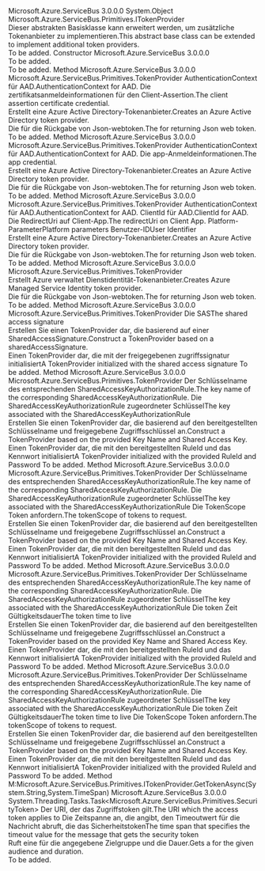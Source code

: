 <Type Name="TokenProvider" FullName="Microsoft.Azure.ServiceBus.Primitives.TokenProvider">
  <TypeSignature Language="C#" Value="public abstract class TokenProvider : Microsoft.Azure.ServiceBus.Primitives.ITokenProvider" />
  <TypeSignature Language="ILAsm" Value=".class public auto ansi abstract beforefieldinit TokenProvider extends System.Object implements class Microsoft.Azure.ServiceBus.Primitives.ITokenProvider" />
  <TypeSignature Language="DocId" Value="T:Microsoft.Azure.ServiceBus.Primitives.TokenProvider" />
  <TypeSignature Language="VB.NET" Value="Public MustInherit Class TokenProvider&#xA;Implements ITokenProvider" />
  <TypeSignature Language="F#" Value="type TokenProvider = class&#xA;    interface ITokenProvider" />
  <AssemblyInfo>
    <AssemblyName>Microsoft.Azure.ServiceBus</AssemblyName>
    <AssemblyVersion>3.0.0.0</AssemblyVersion>
  </AssemblyInfo>
  <Base>
    <BaseTypeName>System.Object</BaseTypeName>
  </Base>
  <Interfaces>
    <Interface>
      <InterfaceName>Microsoft.Azure.ServiceBus.Primitives.ITokenProvider</InterfaceName>
    </Interface>
  </Interfaces>
  <Docs>
    <summary>
            <span data-ttu-id="a8886-101">Dieser abstrakten Basisklasse kann erweitert werden, um zusätzliche Tokenanbieter zu implementieren.</span><span class="sxs-lookup"><span data-stu-id="a8886-101">This abstract base class can be extended to implement additional token providers.</span></span>
            </summary>
    <remarks>To be added.</remarks>
  </Docs>
  <Members>
    <Member MemberName=".ctor">
      <MemberSignature Language="C#" Value="protected TokenProvider ();" />
      <MemberSignature Language="ILAsm" Value=".method familyhidebysig specialname rtspecialname instance void .ctor() cil managed" />
      <MemberSignature Language="DocId" Value="M:Microsoft.Azure.ServiceBus.Primitives.TokenProvider.#ctor" />
      <MemberSignature Language="VB.NET" Value="Protected Sub New ()" />
      <MemberType>Constructor</MemberType>
      <AssemblyInfo>
        <AssemblyName>Microsoft.Azure.ServiceBus</AssemblyName>
        <AssemblyVersion>3.0.0.0</AssemblyVersion>
      </AssemblyInfo>
      <Parameters />
      <Docs>
        <summary>To be added.</summary>
        <remarks>To be added.</remarks>
      </Docs>
    </Member>
    <Member MemberName="CreateAadTokenProvider">
      <MemberSignature Language="C#" Value="public static Microsoft.Azure.ServiceBus.Primitives.TokenProvider CreateAadTokenProvider (Microsoft.IdentityModel.Clients.ActiveDirectory.AuthenticationContext authContext, Microsoft.IdentityModel.Clients.ActiveDirectory.ClientAssertionCertificate clientAssertionCertificate);" />
      <MemberSignature Language="ILAsm" Value=".method public static hidebysig class Microsoft.Azure.ServiceBus.Primitives.TokenProvider CreateAadTokenProvider(class Microsoft.IdentityModel.Clients.ActiveDirectory.AuthenticationContext authContext, class Microsoft.IdentityModel.Clients.ActiveDirectory.ClientAssertionCertificate clientAssertionCertificate) cil managed" />
      <MemberSignature Language="DocId" Value="M:Microsoft.Azure.ServiceBus.Primitives.TokenProvider.CreateAadTokenProvider(Microsoft.IdentityModel.Clients.ActiveDirectory.AuthenticationContext,Microsoft.IdentityModel.Clients.ActiveDirectory.ClientAssertionCertificate)" />
      <MemberSignature Language="F#" Value="static member CreateAadTokenProvider : Microsoft.IdentityModel.Clients.ActiveDirectory.AuthenticationContext * Microsoft.IdentityModel.Clients.ActiveDirectory.ClientAssertionCertificate -&gt; Microsoft.Azure.ServiceBus.Primitives.TokenProvider" Usage="Microsoft.Azure.ServiceBus.Primitives.TokenProvider.CreateAadTokenProvider (authContext, clientAssertionCertificate)" />
      <MemberType>Method</MemberType>
      <AssemblyInfo>
        <AssemblyName>Microsoft.Azure.ServiceBus</AssemblyName>
        <AssemblyVersion>3.0.0.0</AssemblyVersion>
      </AssemblyInfo>
      <ReturnValue>
        <ReturnType>Microsoft.Azure.ServiceBus.Primitives.TokenProvider</ReturnType>
      </ReturnValue>
      <Parameters>
        <Parameter Name="authContext" Type="Microsoft.IdentityModel.Clients.ActiveDirectory.AuthenticationContext" />
        <Parameter Name="clientAssertionCertificate" Type="Microsoft.IdentityModel.Clients.ActiveDirectory.ClientAssertionCertificate" />
      </Parameters>
      <Docs>
        <param name="authContext"><span data-ttu-id="a8886-102">AuthenticationContext für AAD.</span><span class="sxs-lookup"><span data-stu-id="a8886-102">AuthenticationContext for AAD.</span></span></param>
        <param name="clientAssertionCertificate"><span data-ttu-id="a8886-103">Die zertifikatsanmeldeinformationen für den Client-Assertion.</span><span class="sxs-lookup"><span data-stu-id="a8886-103">The client assertion certificate credential.</span></span></param>
        <summary><span data-ttu-id="a8886-104">Erstellt eine Azure Active Directory-Tokenanbieter.</span><span class="sxs-lookup"><span data-stu-id="a8886-104">Creates an Azure Active Directory token provider.</span></span></summary>
        <returns><span data-ttu-id="a8886-105">Die <see cref="T:Microsoft.Azure.ServiceBus.Primitives.TokenProvider" /> für die Rückgabe von Json-webtoken.</span><span class="sxs-lookup"><span data-stu-id="a8886-105">The <see cref="T:Microsoft.Azure.ServiceBus.Primitives.TokenProvider" /> for returning Json web token.</span></span></returns>
        <remarks>To be added.</remarks>
      </Docs>
    </Member>
    <Member MemberName="CreateAadTokenProvider">
      <MemberSignature Language="C#" Value="public static Microsoft.Azure.ServiceBus.Primitives.TokenProvider CreateAadTokenProvider (Microsoft.IdentityModel.Clients.ActiveDirectory.AuthenticationContext authContext, Microsoft.IdentityModel.Clients.ActiveDirectory.ClientCredential clientCredential);" />
      <MemberSignature Language="ILAsm" Value=".method public static hidebysig class Microsoft.Azure.ServiceBus.Primitives.TokenProvider CreateAadTokenProvider(class Microsoft.IdentityModel.Clients.ActiveDirectory.AuthenticationContext authContext, class Microsoft.IdentityModel.Clients.ActiveDirectory.ClientCredential clientCredential) cil managed" />
      <MemberSignature Language="DocId" Value="M:Microsoft.Azure.ServiceBus.Primitives.TokenProvider.CreateAadTokenProvider(Microsoft.IdentityModel.Clients.ActiveDirectory.AuthenticationContext,Microsoft.IdentityModel.Clients.ActiveDirectory.ClientCredential)" />
      <MemberSignature Language="F#" Value="static member CreateAadTokenProvider : Microsoft.IdentityModel.Clients.ActiveDirectory.AuthenticationContext * Microsoft.IdentityModel.Clients.ActiveDirectory.ClientCredential -&gt; Microsoft.Azure.ServiceBus.Primitives.TokenProvider" Usage="Microsoft.Azure.ServiceBus.Primitives.TokenProvider.CreateAadTokenProvider (authContext, clientCredential)" />
      <MemberType>Method</MemberType>
      <AssemblyInfo>
        <AssemblyName>Microsoft.Azure.ServiceBus</AssemblyName>
        <AssemblyVersion>3.0.0.0</AssemblyVersion>
      </AssemblyInfo>
      <ReturnValue>
        <ReturnType>Microsoft.Azure.ServiceBus.Primitives.TokenProvider</ReturnType>
      </ReturnValue>
      <Parameters>
        <Parameter Name="authContext" Type="Microsoft.IdentityModel.Clients.ActiveDirectory.AuthenticationContext" />
        <Parameter Name="clientCredential" Type="Microsoft.IdentityModel.Clients.ActiveDirectory.ClientCredential" />
      </Parameters>
      <Docs>
        <param name="authContext"><span data-ttu-id="a8886-106">AuthenticationContext für AAD.</span><span class="sxs-lookup"><span data-stu-id="a8886-106">AuthenticationContext for AAD.</span></span></param>
        <param name="clientCredential"><span data-ttu-id="a8886-107">Die app-Anmeldeinformationen.</span><span class="sxs-lookup"><span data-stu-id="a8886-107">The app credential.</span></span></param>
        <summary><span data-ttu-id="a8886-108">Erstellt eine Azure Active Directory-Tokenanbieter.</span><span class="sxs-lookup"><span data-stu-id="a8886-108">Creates an Azure Active Directory token provider.</span></span></summary>
        <returns><span data-ttu-id="a8886-109">Die <see cref="T:Microsoft.Azure.ServiceBus.Primitives.TokenProvider" /> für die Rückgabe von Json-webtoken.</span><span class="sxs-lookup"><span data-stu-id="a8886-109">The <see cref="T:Microsoft.Azure.ServiceBus.Primitives.TokenProvider" /> for returning Json web token.</span></span></returns>
        <remarks>To be added.</remarks>
      </Docs>
    </Member>
    <Member MemberName="CreateAadTokenProvider">
      <MemberSignature Language="C#" Value="public static Microsoft.Azure.ServiceBus.Primitives.TokenProvider CreateAadTokenProvider (Microsoft.IdentityModel.Clients.ActiveDirectory.AuthenticationContext authContext, string clientId, Uri redirectUri, Microsoft.IdentityModel.Clients.ActiveDirectory.IPlatformParameters platformParameters, Microsoft.IdentityModel.Clients.ActiveDirectory.UserIdentifier userIdentifier = null);" />
      <MemberSignature Language="ILAsm" Value=".method public static hidebysig class Microsoft.Azure.ServiceBus.Primitives.TokenProvider CreateAadTokenProvider(class Microsoft.IdentityModel.Clients.ActiveDirectory.AuthenticationContext authContext, string clientId, class System.Uri redirectUri, class Microsoft.IdentityModel.Clients.ActiveDirectory.IPlatformParameters platformParameters, class Microsoft.IdentityModel.Clients.ActiveDirectory.UserIdentifier userIdentifier) cil managed" />
      <MemberSignature Language="DocId" Value="M:Microsoft.Azure.ServiceBus.Primitives.TokenProvider.CreateAadTokenProvider(Microsoft.IdentityModel.Clients.ActiveDirectory.AuthenticationContext,System.String,System.Uri,Microsoft.IdentityModel.Clients.ActiveDirectory.IPlatformParameters,Microsoft.IdentityModel.Clients.ActiveDirectory.UserIdentifier)" />
      <MemberSignature Language="F#" Value="static member CreateAadTokenProvider : Microsoft.IdentityModel.Clients.ActiveDirectory.AuthenticationContext * string * Uri * Microsoft.IdentityModel.Clients.ActiveDirectory.IPlatformParameters * Microsoft.IdentityModel.Clients.ActiveDirectory.UserIdentifier -&gt; Microsoft.Azure.ServiceBus.Primitives.TokenProvider" Usage="Microsoft.Azure.ServiceBus.Primitives.TokenProvider.CreateAadTokenProvider (authContext, clientId, redirectUri, platformParameters, userIdentifier)" />
      <MemberType>Method</MemberType>
      <AssemblyInfo>
        <AssemblyName>Microsoft.Azure.ServiceBus</AssemblyName>
        <AssemblyVersion>3.0.0.0</AssemblyVersion>
      </AssemblyInfo>
      <ReturnValue>
        <ReturnType>Microsoft.Azure.ServiceBus.Primitives.TokenProvider</ReturnType>
      </ReturnValue>
      <Parameters>
        <Parameter Name="authContext" Type="Microsoft.IdentityModel.Clients.ActiveDirectory.AuthenticationContext" />
        <Parameter Name="clientId" Type="System.String" />
        <Parameter Name="redirectUri" Type="System.Uri" />
        <Parameter Name="platformParameters" Type="Microsoft.IdentityModel.Clients.ActiveDirectory.IPlatformParameters" />
        <Parameter Name="userIdentifier" Type="Microsoft.IdentityModel.Clients.ActiveDirectory.UserIdentifier" />
      </Parameters>
      <Docs>
        <param name="authContext"><span data-ttu-id="a8886-110">AuthenticationContext für AAD.</span><span class="sxs-lookup"><span data-stu-id="a8886-110">AuthenticationContext for AAD.</span></span></param>
        <param name="clientId"><span data-ttu-id="a8886-111">ClientId für AAD.</span><span class="sxs-lookup"><span data-stu-id="a8886-111">ClientId for AAD.</span></span></param>
        <param name="redirectUri"><span data-ttu-id="a8886-112">Die RedirectUri auf Client-App.</span><span class="sxs-lookup"><span data-stu-id="a8886-112">The redirectUri on Client App.</span></span></param>
        <param name="platformParameters"><span data-ttu-id="a8886-113">Platform-Parameter</span><span class="sxs-lookup"><span data-stu-id="a8886-113">Platform parameters</span></span></param>
        <param name="userIdentifier"><span data-ttu-id="a8886-114">Benutzer-ID</span><span class="sxs-lookup"><span data-stu-id="a8886-114">User Identifier</span></span></param>
        <summary><span data-ttu-id="a8886-115">Erstellt eine Azure Active Directory-Tokenanbieter.</span><span class="sxs-lookup"><span data-stu-id="a8886-115">Creates an Azure Active Directory token provider.</span></span></summary>
        <returns><span data-ttu-id="a8886-116">Die <see cref="T:Microsoft.Azure.ServiceBus.Primitives.TokenProvider" /> für die Rückgabe von Json-webtoken.</span><span class="sxs-lookup"><span data-stu-id="a8886-116">The <see cref="T:Microsoft.Azure.ServiceBus.Primitives.TokenProvider" /> for returning Json web token.</span></span></returns>
        <remarks>To be added.</remarks>
      </Docs>
    </Member>
    <Member MemberName="CreateManagedServiceIdentityTokenProvider">
      <MemberSignature Language="C#" Value="public static Microsoft.Azure.ServiceBus.Primitives.TokenProvider CreateManagedServiceIdentityTokenProvider ();" />
      <MemberSignature Language="ILAsm" Value=".method public static hidebysig class Microsoft.Azure.ServiceBus.Primitives.TokenProvider CreateManagedServiceIdentityTokenProvider() cil managed" />
      <MemberSignature Language="DocId" Value="M:Microsoft.Azure.ServiceBus.Primitives.TokenProvider.CreateManagedServiceIdentityTokenProvider" />
      <MemberSignature Language="VB.NET" Value="Public Shared Function CreateManagedServiceIdentityTokenProvider () As TokenProvider" />
      <MemberSignature Language="F#" Value="static member CreateManagedServiceIdentityTokenProvider : unit -&gt; Microsoft.Azure.ServiceBus.Primitives.TokenProvider" Usage="Microsoft.Azure.ServiceBus.Primitives.TokenProvider.CreateManagedServiceIdentityTokenProvider " />
      <MemberType>Method</MemberType>
      <AssemblyInfo>
        <AssemblyName>Microsoft.Azure.ServiceBus</AssemblyName>
        <AssemblyVersion>3.0.0.0</AssemblyVersion>
      </AssemblyInfo>
      <ReturnValue>
        <ReturnType>Microsoft.Azure.ServiceBus.Primitives.TokenProvider</ReturnType>
      </ReturnValue>
      <Parameters />
      <Docs>
        <summary><span data-ttu-id="a8886-117">Erstellt Azure verwaltet Dienstidentität-Tokenanbieter.</span><span class="sxs-lookup"><span data-stu-id="a8886-117">Creates Azure Managed Service Identity token provider.</span></span></summary>
        <returns><span data-ttu-id="a8886-118">Die <see cref="T:Microsoft.Azure.ServiceBus.Primitives.TokenProvider" /> für die Rückgabe von Json-webtoken.</span><span class="sxs-lookup"><span data-stu-id="a8886-118">The <see cref="T:Microsoft.Azure.ServiceBus.Primitives.TokenProvider" /> for returning Json web token.</span></span></returns>
        <remarks>To be added.</remarks>
      </Docs>
    </Member>
    <Member MemberName="CreateSharedAccessSignatureTokenProvider">
      <MemberSignature Language="C#" Value="public static Microsoft.Azure.ServiceBus.Primitives.TokenProvider CreateSharedAccessSignatureTokenProvider (string sharedAccessSignature);" />
      <MemberSignature Language="ILAsm" Value=".method public static hidebysig class Microsoft.Azure.ServiceBus.Primitives.TokenProvider CreateSharedAccessSignatureTokenProvider(string sharedAccessSignature) cil managed" />
      <MemberSignature Language="DocId" Value="M:Microsoft.Azure.ServiceBus.Primitives.TokenProvider.CreateSharedAccessSignatureTokenProvider(System.String)" />
      <MemberSignature Language="VB.NET" Value="Public Shared Function CreateSharedAccessSignatureTokenProvider (sharedAccessSignature As String) As TokenProvider" />
      <MemberSignature Language="F#" Value="static member CreateSharedAccessSignatureTokenProvider : string -&gt; Microsoft.Azure.ServiceBus.Primitives.TokenProvider" Usage="Microsoft.Azure.ServiceBus.Primitives.TokenProvider.CreateSharedAccessSignatureTokenProvider sharedAccessSignature" />
      <MemberType>Method</MemberType>
      <AssemblyInfo>
        <AssemblyName>Microsoft.Azure.ServiceBus</AssemblyName>
        <AssemblyVersion>3.0.0.0</AssemblyVersion>
      </AssemblyInfo>
      <ReturnValue>
        <ReturnType>Microsoft.Azure.ServiceBus.Primitives.TokenProvider</ReturnType>
      </ReturnValue>
      <Parameters>
        <Parameter Name="sharedAccessSignature" Type="System.String" />
      </Parameters>
      <Docs>
        <param name="sharedAccessSignature"><span data-ttu-id="a8886-119">Die SAS</span><span class="sxs-lookup"><span data-stu-id="a8886-119">The shared access signature</span></span></param>
        <summary>
            <span data-ttu-id="a8886-120">Erstellen Sie einen TokenProvider dar, die basierend auf einer SharedAccessSignature.</span><span class="sxs-lookup"><span data-stu-id="a8886-120">Construct a TokenProvider based on a sharedAccessSignature.</span></span>
            </summary>
        <returns><span data-ttu-id="a8886-121">Einen TokenProvider dar, die mit der freigegebenen zugriffssignatur initialisiert</span><span class="sxs-lookup"><span data-stu-id="a8886-121">A TokenProvider initialized with the shared access signature</span></span></returns>
        <remarks>To be added.</remarks>
      </Docs>
    </Member>
    <Member MemberName="CreateSharedAccessSignatureTokenProvider">
      <MemberSignature Language="C#" Value="public static Microsoft.Azure.ServiceBus.Primitives.TokenProvider CreateSharedAccessSignatureTokenProvider (string keyName, string sharedAccessKey);" />
      <MemberSignature Language="ILAsm" Value=".method public static hidebysig class Microsoft.Azure.ServiceBus.Primitives.TokenProvider CreateSharedAccessSignatureTokenProvider(string keyName, string sharedAccessKey) cil managed" />
      <MemberSignature Language="DocId" Value="M:Microsoft.Azure.ServiceBus.Primitives.TokenProvider.CreateSharedAccessSignatureTokenProvider(System.String,System.String)" />
      <MemberSignature Language="VB.NET" Value="Public Shared Function CreateSharedAccessSignatureTokenProvider (keyName As String, sharedAccessKey As String) As TokenProvider" />
      <MemberSignature Language="F#" Value="static member CreateSharedAccessSignatureTokenProvider : string * string -&gt; Microsoft.Azure.ServiceBus.Primitives.TokenProvider" Usage="Microsoft.Azure.ServiceBus.Primitives.TokenProvider.CreateSharedAccessSignatureTokenProvider (keyName, sharedAccessKey)" />
      <MemberType>Method</MemberType>
      <AssemblyInfo>
        <AssemblyName>Microsoft.Azure.ServiceBus</AssemblyName>
        <AssemblyVersion>3.0.0.0</AssemblyVersion>
      </AssemblyInfo>
      <ReturnValue>
        <ReturnType>Microsoft.Azure.ServiceBus.Primitives.TokenProvider</ReturnType>
      </ReturnValue>
      <Parameters>
        <Parameter Name="keyName" Type="System.String" />
        <Parameter Name="sharedAccessKey" Type="System.String" />
      </Parameters>
      <Docs>
        <param name="keyName"><span data-ttu-id="a8886-122">Der Schlüsselname des entsprechenden SharedAccessKeyAuthorizationRule.</span><span class="sxs-lookup"><span data-stu-id="a8886-122">The key name of the corresponding SharedAccessKeyAuthorizationRule.</span></span></param>
        <param name="sharedAccessKey"><span data-ttu-id="a8886-123">Die SharedAccessKeyAuthorizationRule zugeordneter Schlüssel</span><span class="sxs-lookup"><span data-stu-id="a8886-123">The key associated with the SharedAccessKeyAuthorizationRule</span></span></param>
        <summary>
            <span data-ttu-id="a8886-124">Erstellen Sie einen TokenProvider dar, die basierend auf den bereitgestellten Schlüsselname und freigegebene Zugriffsschlüssel an.</span><span class="sxs-lookup"><span data-stu-id="a8886-124">Construct a TokenProvider based on the provided Key Name and Shared Access Key.</span></span>
            </summary>
        <returns><span data-ttu-id="a8886-125">Einen TokenProvider dar, die mit den bereitgestellten RuleId und das Kennwort initialisiert</span><span class="sxs-lookup"><span data-stu-id="a8886-125">A TokenProvider initialized with the provided RuleId and Password</span></span></returns>
        <remarks>To be added.</remarks>
      </Docs>
    </Member>
    <Member MemberName="CreateSharedAccessSignatureTokenProvider">
      <MemberSignature Language="C#" Value="public static Microsoft.Azure.ServiceBus.Primitives.TokenProvider CreateSharedAccessSignatureTokenProvider (string keyName, string sharedAccessKey, Microsoft.Azure.ServiceBus.Primitives.TokenScope tokenScope);" />
      <MemberSignature Language="ILAsm" Value=".method public static hidebysig class Microsoft.Azure.ServiceBus.Primitives.TokenProvider CreateSharedAccessSignatureTokenProvider(string keyName, string sharedAccessKey, valuetype Microsoft.Azure.ServiceBus.Primitives.TokenScope tokenScope) cil managed" />
      <MemberSignature Language="DocId" Value="M:Microsoft.Azure.ServiceBus.Primitives.TokenProvider.CreateSharedAccessSignatureTokenProvider(System.String,System.String,Microsoft.Azure.ServiceBus.Primitives.TokenScope)" />
      <MemberSignature Language="F#" Value="static member CreateSharedAccessSignatureTokenProvider : string * string * Microsoft.Azure.ServiceBus.Primitives.TokenScope -&gt; Microsoft.Azure.ServiceBus.Primitives.TokenProvider" Usage="Microsoft.Azure.ServiceBus.Primitives.TokenProvider.CreateSharedAccessSignatureTokenProvider (keyName, sharedAccessKey, tokenScope)" />
      <MemberType>Method</MemberType>
      <AssemblyInfo>
        <AssemblyName>Microsoft.Azure.ServiceBus</AssemblyName>
        <AssemblyVersion>3.0.0.0</AssemblyVersion>
      </AssemblyInfo>
      <ReturnValue>
        <ReturnType>Microsoft.Azure.ServiceBus.Primitives.TokenProvider</ReturnType>
      </ReturnValue>
      <Parameters>
        <Parameter Name="keyName" Type="System.String" />
        <Parameter Name="sharedAccessKey" Type="System.String" />
        <Parameter Name="tokenScope" Type="Microsoft.Azure.ServiceBus.Primitives.TokenScope" />
      </Parameters>
      <Docs>
        <param name="keyName"><span data-ttu-id="a8886-126">Der Schlüsselname des entsprechenden SharedAccessKeyAuthorizationRule.</span><span class="sxs-lookup"><span data-stu-id="a8886-126">The key name of the corresponding SharedAccessKeyAuthorizationRule.</span></span></param>
        <param name="sharedAccessKey"><span data-ttu-id="a8886-127">Die SharedAccessKeyAuthorizationRule zugeordneter Schlüssel</span><span class="sxs-lookup"><span data-stu-id="a8886-127">The key associated with the SharedAccessKeyAuthorizationRule</span></span></param>
        <param name="tokenScope"><span data-ttu-id="a8886-128">Die TokenScope Token anfordern.</span><span class="sxs-lookup"><span data-stu-id="a8886-128">The tokenScope of tokens to request.</span></span></param>
        <summary>
            <span data-ttu-id="a8886-129">Erstellen Sie einen TokenProvider dar, die basierend auf den bereitgestellten Schlüsselname und freigegebene Zugriffsschlüssel an.</span><span class="sxs-lookup"><span data-stu-id="a8886-129">Construct a TokenProvider based on the provided Key Name and Shared Access Key.</span></span>
            </summary>
        <returns><span data-ttu-id="a8886-130">Einen TokenProvider dar, die mit den bereitgestellten RuleId und das Kennwort initialisiert</span><span class="sxs-lookup"><span data-stu-id="a8886-130">A TokenProvider initialized with the provided RuleId and Password</span></span></returns>
        <remarks>To be added.</remarks>
      </Docs>
    </Member>
    <Member MemberName="CreateSharedAccessSignatureTokenProvider">
      <MemberSignature Language="C#" Value="public static Microsoft.Azure.ServiceBus.Primitives.TokenProvider CreateSharedAccessSignatureTokenProvider (string keyName, string sharedAccessKey, TimeSpan tokenTimeToLive);" />
      <MemberSignature Language="ILAsm" Value=".method public static hidebysig class Microsoft.Azure.ServiceBus.Primitives.TokenProvider CreateSharedAccessSignatureTokenProvider(string keyName, string sharedAccessKey, valuetype System.TimeSpan tokenTimeToLive) cil managed" />
      <MemberSignature Language="DocId" Value="M:Microsoft.Azure.ServiceBus.Primitives.TokenProvider.CreateSharedAccessSignatureTokenProvider(System.String,System.String,System.TimeSpan)" />
      <MemberSignature Language="VB.NET" Value="Public Shared Function CreateSharedAccessSignatureTokenProvider (keyName As String, sharedAccessKey As String, tokenTimeToLive As TimeSpan) As TokenProvider" />
      <MemberSignature Language="F#" Value="static member CreateSharedAccessSignatureTokenProvider : string * string * TimeSpan -&gt; Microsoft.Azure.ServiceBus.Primitives.TokenProvider" Usage="Microsoft.Azure.ServiceBus.Primitives.TokenProvider.CreateSharedAccessSignatureTokenProvider (keyName, sharedAccessKey, tokenTimeToLive)" />
      <MemberType>Method</MemberType>
      <AssemblyInfo>
        <AssemblyName>Microsoft.Azure.ServiceBus</AssemblyName>
        <AssemblyVersion>3.0.0.0</AssemblyVersion>
      </AssemblyInfo>
      <ReturnValue>
        <ReturnType>Microsoft.Azure.ServiceBus.Primitives.TokenProvider</ReturnType>
      </ReturnValue>
      <Parameters>
        <Parameter Name="keyName" Type="System.String" />
        <Parameter Name="sharedAccessKey" Type="System.String" />
        <Parameter Name="tokenTimeToLive" Type="System.TimeSpan" />
      </Parameters>
      <Docs>
        <param name="keyName"><span data-ttu-id="a8886-131">Der Schlüsselname des entsprechenden SharedAccessKeyAuthorizationRule.</span><span class="sxs-lookup"><span data-stu-id="a8886-131">The key name of the corresponding SharedAccessKeyAuthorizationRule.</span></span></param>
        <param name="sharedAccessKey"><span data-ttu-id="a8886-132">Die SharedAccessKeyAuthorizationRule zugeordneter Schlüssel</span><span class="sxs-lookup"><span data-stu-id="a8886-132">The key associated with the SharedAccessKeyAuthorizationRule</span></span></param>
        <param name="tokenTimeToLive"><span data-ttu-id="a8886-133">Die token Zeit Gültigkeitsdauer</span><span class="sxs-lookup"><span data-stu-id="a8886-133">The token time to live</span></span></param>
        <summary>
            <span data-ttu-id="a8886-134">Erstellen Sie einen TokenProvider dar, die basierend auf den bereitgestellten Schlüsselname und freigegebene Zugriffsschlüssel an.</span><span class="sxs-lookup"><span data-stu-id="a8886-134">Construct a TokenProvider based on the provided Key Name and Shared Access Key.</span></span>
            </summary>
        <returns><span data-ttu-id="a8886-135">Einen TokenProvider dar, die mit den bereitgestellten RuleId und das Kennwort initialisiert</span><span class="sxs-lookup"><span data-stu-id="a8886-135">A TokenProvider initialized with the provided RuleId and Password</span></span></returns>
        <remarks>To be added.</remarks>
      </Docs>
    </Member>
    <Member MemberName="CreateSharedAccessSignatureTokenProvider">
      <MemberSignature Language="C#" Value="public static Microsoft.Azure.ServiceBus.Primitives.TokenProvider CreateSharedAccessSignatureTokenProvider (string keyName, string sharedAccessKey, TimeSpan tokenTimeToLive, Microsoft.Azure.ServiceBus.Primitives.TokenScope tokenScope);" />
      <MemberSignature Language="ILAsm" Value=".method public static hidebysig class Microsoft.Azure.ServiceBus.Primitives.TokenProvider CreateSharedAccessSignatureTokenProvider(string keyName, string sharedAccessKey, valuetype System.TimeSpan tokenTimeToLive, valuetype Microsoft.Azure.ServiceBus.Primitives.TokenScope tokenScope) cil managed" />
      <MemberSignature Language="DocId" Value="M:Microsoft.Azure.ServiceBus.Primitives.TokenProvider.CreateSharedAccessSignatureTokenProvider(System.String,System.String,System.TimeSpan,Microsoft.Azure.ServiceBus.Primitives.TokenScope)" />
      <MemberSignature Language="F#" Value="static member CreateSharedAccessSignatureTokenProvider : string * string * TimeSpan * Microsoft.Azure.ServiceBus.Primitives.TokenScope -&gt; Microsoft.Azure.ServiceBus.Primitives.TokenProvider" Usage="Microsoft.Azure.ServiceBus.Primitives.TokenProvider.CreateSharedAccessSignatureTokenProvider (keyName, sharedAccessKey, tokenTimeToLive, tokenScope)" />
      <MemberType>Method</MemberType>
      <AssemblyInfo>
        <AssemblyName>Microsoft.Azure.ServiceBus</AssemblyName>
        <AssemblyVersion>3.0.0.0</AssemblyVersion>
      </AssemblyInfo>
      <ReturnValue>
        <ReturnType>Microsoft.Azure.ServiceBus.Primitives.TokenProvider</ReturnType>
      </ReturnValue>
      <Parameters>
        <Parameter Name="keyName" Type="System.String" />
        <Parameter Name="sharedAccessKey" Type="System.String" />
        <Parameter Name="tokenTimeToLive" Type="System.TimeSpan" />
        <Parameter Name="tokenScope" Type="Microsoft.Azure.ServiceBus.Primitives.TokenScope" />
      </Parameters>
      <Docs>
        <param name="keyName"><span data-ttu-id="a8886-136">Der Schlüsselname des entsprechenden SharedAccessKeyAuthorizationRule.</span><span class="sxs-lookup"><span data-stu-id="a8886-136">The key name of the corresponding SharedAccessKeyAuthorizationRule.</span></span></param>
        <param name="sharedAccessKey"><span data-ttu-id="a8886-137">Die SharedAccessKeyAuthorizationRule zugeordneter Schlüssel</span><span class="sxs-lookup"><span data-stu-id="a8886-137">The key associated with the SharedAccessKeyAuthorizationRule</span></span></param>
        <param name="tokenTimeToLive"><span data-ttu-id="a8886-138">Die token Zeit Gültigkeitsdauer</span><span class="sxs-lookup"><span data-stu-id="a8886-138">The token time to live</span></span></param>
        <param name="tokenScope"><span data-ttu-id="a8886-139">Die TokenScope Token anfordern.</span><span class="sxs-lookup"><span data-stu-id="a8886-139">The tokenScope of tokens to request.</span></span></param>
        <summary>
            <span data-ttu-id="a8886-140">Erstellen Sie einen TokenProvider dar, die basierend auf den bereitgestellten Schlüsselname und freigegebene Zugriffsschlüssel an.</span><span class="sxs-lookup"><span data-stu-id="a8886-140">Construct a TokenProvider based on the provided Key Name and Shared Access Key.</span></span>
            </summary>
        <returns><span data-ttu-id="a8886-141">Einen TokenProvider dar, die mit den bereitgestellten RuleId und das Kennwort initialisiert</span><span class="sxs-lookup"><span data-stu-id="a8886-141">A TokenProvider initialized with the provided RuleId and Password</span></span></returns>
        <remarks>To be added.</remarks>
      </Docs>
    </Member>
    <Member MemberName="GetTokenAsync">
      <MemberSignature Language="C#" Value="public abstract System.Threading.Tasks.Task&lt;Microsoft.Azure.ServiceBus.Primitives.SecurityToken&gt; GetTokenAsync (string appliesTo, TimeSpan timeout);" />
      <MemberSignature Language="ILAsm" Value=".method public hidebysig newslot virtual instance class System.Threading.Tasks.Task`1&lt;class Microsoft.Azure.ServiceBus.Primitives.SecurityToken&gt; GetTokenAsync(string appliesTo, valuetype System.TimeSpan timeout) cil managed" />
      <MemberSignature Language="DocId" Value="M:Microsoft.Azure.ServiceBus.Primitives.TokenProvider.GetTokenAsync(System.String,System.TimeSpan)" />
      <MemberSignature Language="VB.NET" Value="Public MustOverride Function GetTokenAsync (appliesTo As String, timeout As TimeSpan) As Task(Of SecurityToken)" />
      <MemberSignature Language="F#" Value="abstract member GetTokenAsync : string * TimeSpan -&gt; System.Threading.Tasks.Task&lt;Microsoft.Azure.ServiceBus.Primitives.SecurityToken&gt;" Usage="tokenProvider.GetTokenAsync (appliesTo, timeout)" />
      <MemberType>Method</MemberType>
      <Implements>
        <InterfaceMember>M:Microsoft.Azure.ServiceBus.Primitives.ITokenProvider.GetTokenAsync(System.String,System.TimeSpan)</InterfaceMember>
      </Implements>
      <AssemblyInfo>
        <AssemblyName>Microsoft.Azure.ServiceBus</AssemblyName>
        <AssemblyVersion>3.0.0.0</AssemblyVersion>
      </AssemblyInfo>
      <ReturnValue>
        <ReturnType>System.Threading.Tasks.Task&lt;Microsoft.Azure.ServiceBus.Primitives.SecurityToken&gt;</ReturnType>
      </ReturnValue>
      <Parameters>
        <Parameter Name="appliesTo" Type="System.String" />
        <Parameter Name="timeout" Type="System.TimeSpan" />
      </Parameters>
      <Docs>
        <param name="appliesTo"><span data-ttu-id="a8886-142">Der URI, der das Zugriffstoken gilt.</span><span class="sxs-lookup"><span data-stu-id="a8886-142">The URI which the access token applies to</span></span></param>
        <param name="timeout"><span data-ttu-id="a8886-143">Die Zeitspanne an, die angibt, den Timeoutwert für die Nachricht abruft, die das Sicherheitstoken</span><span class="sxs-lookup"><span data-stu-id="a8886-143">The time span that specifies the timeout value for the message that gets the security token</span></span></param>
        <summary>
            <span data-ttu-id="a8886-144">Ruft eine <see cref="T:Microsoft.Azure.ServiceBus.Primitives.SecurityToken" /> für die angegebene Zielgruppe und die Dauer.</span><span class="sxs-lookup"><span data-stu-id="a8886-144">Gets a <see cref="T:Microsoft.Azure.ServiceBus.Primitives.SecurityToken" /> for the given audience and duration.</span></span>
            </summary>
        <returns />
        <remarks>To be added.</remarks>
      </Docs>
    </Member>
  </Members>
</Type>
